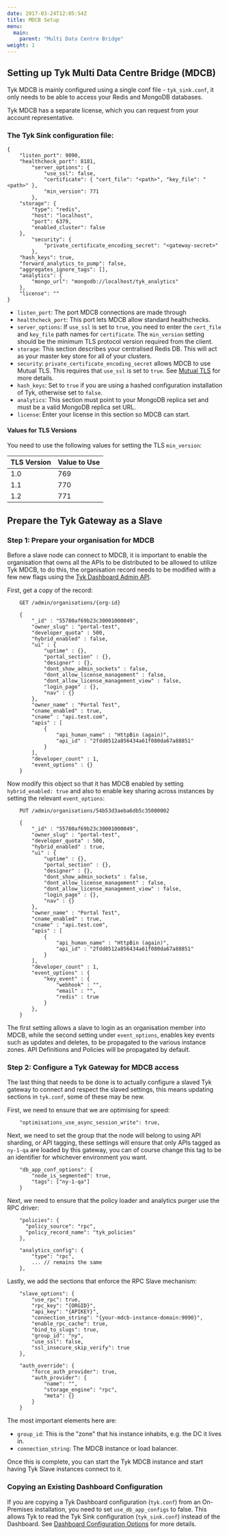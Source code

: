 ```yaml
---
date: 2017-03-24T12:05:54Z
title: MDCB Setup
menu: 
  main:
    parent: "Multi Data Centre Bridge"
weight: 1
---
```


## <a name="setup"></a>Setting up Tyk Multi Data Centre Bridge (MDCB)

Tyk MDCB is mainly configured using a single conf file - `tyk_sink.conf`, it only needs to be able to access your Redis and MongoDB databases.

Tyk MDCB has a separate license, which you can request from your account representative.

### The Tyk Sink configuration file:

```{.copyWrapper}
{
    "listen_port": 9090,
    "healthcheck_port": 8181,
        "server_options": {
            "use_ssl": false,
            "certificate": { "cert_file": "<path>", "key_file": "<path>" },
            "min_version": 771
        },
    "storage": {
        "type": "redis",
        "host": "localhost",
        "port": 6379,
        "enabled_cluster": false
    },
        "security": {
            "private_certificate_encoding_secret": "<gateway-secret>"
        },
    "hash_keys": true,
    "forward_analytics_to_pump": false,
    "aggregates_ignore_tags": [],
    "analytics": {
        "mongo_url": "mongodb://localhost/tyk_analytics"
    },
    "license": ""
}
```


*   `listen_port`: The port MDCB connections are made through
*   `healthcheck_port`: This port lets MDCB allow standard healthchecks.
*   `server_options`: If `use_ssl` is set to `true`, you need to enter the `cert_file` and `key_file` path names for `certificate`. The `min_version` setting should be the minimum TLS protocol version required from the client.
*   `storage`: This section describes your centralised Redis DB. This will act as your master key store for all of your clusters.
*   `security`: `private_certificate_encoding_secret` allows MDCB to use Mutual TLS. This requires that `use_ssl` is set to `true`. See [Mutual TLS](https://tyk.io/docs/security/tls-and-ssl/mutual-tls/#mdcb) for more details.
*   `hash_keys`: Set to `true` if you are using a hashed configuration installation of Tyk, otherwise set to `false`.
*   `analytics`: This section must point to your MongoDB replica set and must be a valid MongoDB replica set URL.
*   `license`: Enter your license in this section so MDCB can start.


#### Values for TLS Versions

You need to use the following values for setting the TLS `min_version`:

| TLS Version   | Value to Use   |
|---------------|----------------|
|      1.0      |      769       |
|      1.1      |      770       |
|      1.2      |      771       |


## <a name="prepare-gateway-as-slave"></a> Prepare the Tyk Gateway as a Slave

### Step 1: Prepare your organisation for MDCB

Before a slave node can connect to MDCB, it is important to enable the organisation that owns all the APIs to be distributed to be allowed to utilize Tyk MDCB, to do this, the organisation record needs to be modified with a few new flags using the [Tyk Dashboard Admin API][1].

First, get a copy of the record:

```{.copyWrapper}
    GET /admin/organisations/{org-id}
    
    {
        "_id" : "55780af69b23c30001000049",
        "owner_slug" : "portal-test",
        "developer_quota" : 500,
        "hybrid_enabled" : false,
        "ui" : {
            "uptime" : {},
            "portal_section" : {},
            "designer" : {},
            "dont_show_admin_sockets" : false,
            "dont_allow_license_management" : false,
            "dont_allow_license_management_view" : false,
            "login_page" : {},
            "nav" : {}
        },
        "owner_name" : "Portal Test",
        "cname_enabled" : true,
        "cname" : "api.test.com",
        "apis" : [ 
            {
                "api_human_name" : "HttpBin (again)",
                "api_id" : "2fdd8512a856434a61f080da67a88851"
            }
        ],
        "developer_count" : 1,
        "event_options" : {}
    }
```

Now modify this object so that it has MDCB enabled by setting `hybrid_enabled: true` and also to enable key sharing across instances by setting the relevant `event_options`:

```{.copyWrapper}
    PUT /admin/organisations/54b53d3aeba6db5c35000002
    
    {
        "_id" : "55780af69b23c30001000049",
        "owner_slug" : "portal-test",
        "developer_quota" : 500,
        "hybrid_enabled" : true,
        "ui" : {
            "uptime" : {},
            "portal_section" : {},
            "designer" : {},
            "dont_show_admin_sockets" : false,
            "dont_allow_license_management" : false,
            "dont_allow_license_management_view" : false,
            "login_page" : {},
            "nav" : {}
        },
        "owner_name" : "Portal Test",
        "cname_enabled" : true,
        "cname" : "api.test.com",
        "apis" : [ 
            {
                "api_human_name" : "HttpBin (again)",
                "api_id" : "2fdd8512a856434a61f080da67a88851"
            }
        ],
        "developer_count" : 1,
        "event_options" : {
            "key_event" : {
                "webhook" : "",
                "email" : "",
                "redis" : true
            }
        },
    }
```

The first setting allows a slave to login as an organisation member into MDCB, while the second setting under `event_options`, enables key events such as updates and deletes, to be propagated to the various instance zones. API Definitions and Policies will be propagated by default.

### Step 2: Configure a Tyk Gateway for MDCB access

The last thing that needs to be done is to actually configure a slaved Tyk gateway to connect and respect the slaved settings, this means updating sections in `tyk.conf`, some of these may be new.

First, we need to ensure that we are optimising for speed:

```{.copyWrapper}
	"optimisations_use_async_session_write": true,
```

Next, we need to set the group that the node will belong to using API sharding, or API tagging, these settings will ensure that only APIs tagged as `ny-1-qa` are loaded by this gateway, you can of course change this tag to be an identifier for whichever environment you want.

```{.copyWrapper}
    "db_app_conf_options": {
        "node_is_segmented": true,
        "tags": ["ny-1-qa"]
    }
```

Next, we need to ensure that the policy loader and analytics purger use the RPC driver:

```{.copyWrapper}
    "policies": {
      "policy_source": "rpc",
      "policy_record_name": "tyk_policies"
    },
    
    "analytics_config": {
        "type": "rpc",
        ... // remains the same
    },
```

Lastly, we add the sections that enforce the RPC Slave mechanism:

```{.copyWrapper}
    "slave_options": {
        "use_rpc": true,
        "rpc_key": "{ORGID}",
        "api_key": "{APIKEY}",
        "connection_string": "{your-mdcb-instance-domain:9090}",
        "enable_rpc_cache": true,
        "bind_to_slugs": true,
        "group_id": "ny",
        "use_ssl": false,
        "ssl_insecure_skip_verify": true
    },
    
    "auth_override": {
        "force_auth_provider": true,
        "auth_provider": {
            "name": "",
            "storage_engine": "rpc",
            "meta": {}
        }
    }
```

The most important elements here are:

*   `group_id`: This is the "zone" that his instance inhabits, e.g. the DC it lives in.
*   `connection_string`: The MDCB instance or load balancer.

Once this is complete, you can start the Tyk MDCB instance and start having Tyk Slave instances connect to it.
### Copying an Existing Dashboard Configuration
If you are copying a Tyk Dashboard configuration (`tyk.conf`) from an On-Premises installation, you need to set `use_db_app_configs` to false. This allows Tyk to read the Tyk Sink configuration (`tyk_sink.conf`) instead of the Dashboard. See [Dashboard Configuration Options][2] for more details.


 [1]: /docs/dashboard-admin-api/organisations/
 [2]: /docs/configure/tyk-dashboard-configuration-options/






